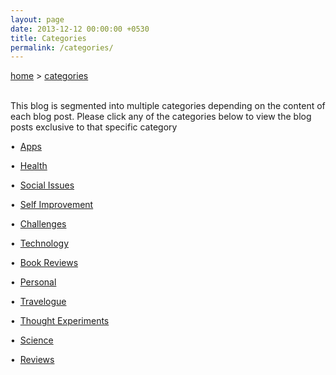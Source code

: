 ```yaml
---
layout: page
date: 2013-12-12 00:00:00 +0530
title: Categories
permalink: /categories/
---
```

<div>

<span><a href="{{ site.url }}">home</a>&nbsp;&gt;&nbsp;<a href="{{ site.url }}/categories">categories</a></span><br/><br/>

<p>This blog is segmented into multiple categories depending on the content of each blog post. Please click any of the categories below to view the blog posts exclusive to that specific category</p>

<p>&#149;&nbsp;&nbsp;<a href="{{ site.url }}/category/apps/">Apps</a></p>

<p>&#149;&nbsp;&nbsp;<a href="{{ site.url }}/category/health/">Health</a></p>

<p>&#149;&nbsp;&nbsp;<a href="{{ site.url }}/category/social/">Social Issues</a></p>

<p>&#149;&nbsp;&nbsp;<a href="{{ site.url }}/category/self-improvement/">Self Improvement</a></p>

<p>&#149;&nbsp;&nbsp;<a href="{{ site.url }}/category/challenges/">Challenges</a></p>

<p>&#149;&nbsp;&nbsp;<a href="{{ site.url }}/category/technology/">Technology</a></p>

<p>&#149;&nbsp;&nbsp;<a href="{{ site.url }}/category/books/">Book Reviews</a></p>

<p>&#149;&nbsp;&nbsp;<a href="{{ site.url }}/category/personal/">Personal</a></p>

<p>&#149;&nbsp;&nbsp;<a href="{{ site.url }}/category/travelogue/">Travelogue</a></p>

<p>&#149;&nbsp;&nbsp;<a href="{{ site.url }}/category/thought-experiments/">Thought Experiments</a></p>

<p>&#149;&nbsp;&nbsp;<a href="{{ site.url }}/category/science/">Science</a></p>

<p>&#149;&nbsp;&nbsp;<a href="{{ site.url }}/category/review/">Reviews</a></p>

</div>
